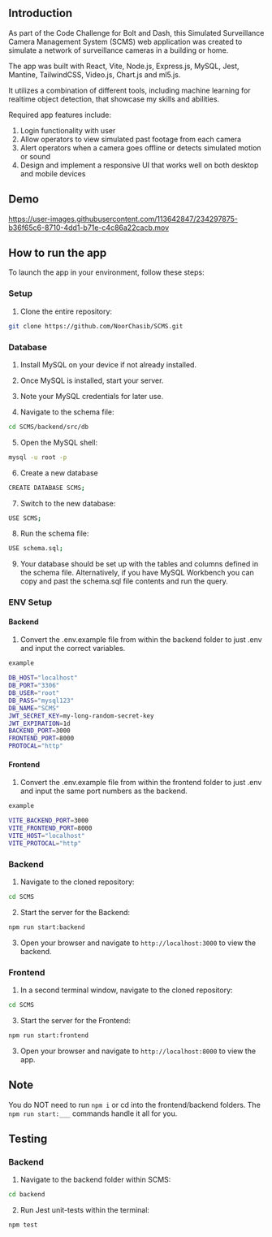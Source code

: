 ## **Introduction**

As part of the Code Challenge for Bolt and Dash, this Simulated Surveillance Camera Management System (SCMS) web application was created to simulate a network of surveillance cameras in a building or home. 

The app was built with React, Vite, Node.js, Express.js, MySQL, Jest, Mantine, TailwindCSS, Video.js, Chart.js and ml5.js.

It utilizes a combination of different tools, including machine learning for realtime object detection, that showcase my skills and abilities.


Required app features include:

1. Login functionality with user
2. Allow operators to view simulated past footage from each camera
3. Alert operators when a camera goes offline or detects simulated motion or sound
4. Design and implement a responsive UI that works well on both desktop and mobile
devices

## **Demo**

https://user-images.githubusercontent.com/113642847/234297875-b36f65c6-8710-4dd1-b71e-c4c86a22cacb.mov


## **How to run the app**

To launch the app in your environment, follow these steps:
### Setup
1. Clone the entire repository:
```bash
git clone https://github.com/NoorChasib/SCMS.git
```

### Database
1. Install MySQL on your device if not already installed.

2. Once MySQL is installed, start your server.

3. Note your MySQL credentials for later use.

4. Navigate to the schema file:
```bash
cd SCMS/backend/src/db
```
5. Open the MySQL shell:
```bash
mysql -u root -p
```
6. Create a new database
```bash
CREATE DATABASE SCMS;
```
7. Switch to the new database:
```bash
USE SCMS;
```
8. Run the schema file:
```bash
USE schema.sql;
```
9. Your database should be set up with the tables and columns defined in the schema file. Alternatively, if you have MySQL Workbench you can copy and past the schema.sql file contents and run the query.

### ENV Setup
#### Backend
1. Convert the .env.example file from within the backend folder to just .env and input the correct variables.

```bash
example

DB_HOST="localhost"
DB_PORT="3306"
DB_USER="root"
DB_PASS="mysql123"
DB_NAME="SCMS"
JWT_SECRET_KEY=my-long-random-secret-key
JWT_EXPIRATION=1d
BACKEND_PORT=3000
FRONTEND_PORT=8000
PROTOCAL="http"
```

#### Frontend
1. Convert the .env.example file from within the frontend folder to just .env and input the same port numbers as the backend. 

```bash
example

VITE_BACKEND_PORT=3000
VITE_FRONTEND_PORT=8000
VITE_HOST="localhost"
VITE_PROTOCAL="http"
```


### Backend
1. Navigate to the cloned repository:
```bash
cd SCMS
```
2. Start the server for the Backend:
```bash
npm run start:backend
```
3. Open your browser and navigate to `http://localhost:3000` to view the backend.

### Frontend
1. In a second terminal window, navigate to the cloned repository:
```bash
cd SCMS
```
3. Start the server for the Frontend:
```bash
npm run start:frontend
```
3. Open your browser and navigate to `http://localhost:8000` to view the app.

## Note
You do NOT need to run `npm i` or cd into the frontend/backend folders. The `npm run start:___` commands handle it all for you.

## **Testing**

### Backend
1. Navigate to the backend folder within SCMS:
```bash
cd backend
```
2. Run Jest unit-tests within the terminal:
```bash
npm test
```



